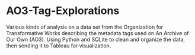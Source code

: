 # AO3-Tag-Explorations
Various kinds of analysis on a data set from the Organization for Transformative Works describing the metadata tags used on An Archive of Our Own (AO3). Using Python and SQLite to clean and organize the data, then sending it to Tableau for visualization.
